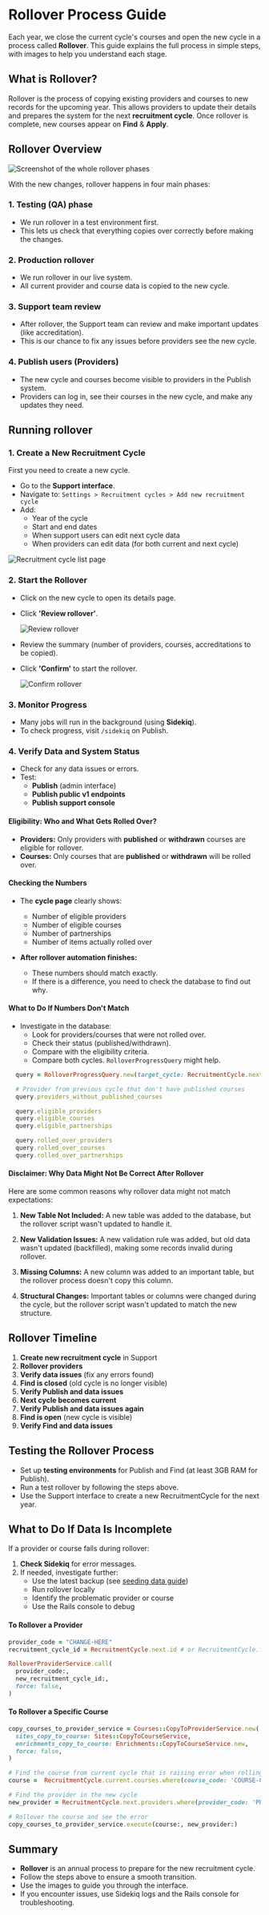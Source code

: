 # Rollover Process Guide

Each year, we close the current cycle's courses and open the new cycle in a process called **Rollover**.
This guide explains the full process in simple steps, with images to help you understand each stage.

## What is Rollover?

Rollover is the process of copying existing providers and courses to new records for the upcoming year.
This allows providers to update their details and prepares the system for the next **recruitment cycle**.
Once rollover is complete, new courses appear on **Find** & **Apply**.

## Rollover Overview

![Screenshot of the whole rollover phases](/guides/images/00-rollover-automation.png)

With the new changes, rollover happens in four main phases:

### 1. **Testing (QA) phase**

- We run rollover in a test environment first.
- This lets us check that everything copies over correctly before making the changes.

### 2. **Production rollover**

- We run rollover in our live system.
- All current provider and course data is copied to the new cycle.

### 3. **Support team review**

- After rollover, the Support team can review and make important updates (like accreditation).
- This is our chance to fix any issues before providers see the new cycle.

### 4. **Publish users (Providers)**

- The new cycle and courses become visible to providers in the Publish system.
- Providers can log in, see their courses in the new cycle, and make any updates they need.

## Running rollover

### 1. Create a New Recruitment Cycle

First you need to create a new cycle.

- Go to the **Support interface**.
- Navigate to:
  `Settings > Recruitment cycles > Add new recruitment cycle`
- Add:
  - Year of the cycle
  - Start and end dates
  - When support users can edit next cycle data
  - When providers can edit data (for both current and next cycle)

![Recruitment cycle list page](/guides/images/1-recruitment-cycle-list.png)

### 2. Start the Rollover

- Click on the new cycle to open its details page.
- Click **'Review rollover'**.

  ![Review rollover](/guides/images/3-review-rollover.png)

- Review the summary (number of providers, courses, accreditations to be copied).
- Click **'Confirm'** to start the rollover.

  ![Confirm rollover](/guides/images/3-confirm-rollover.png)

### 3. Monitor Progress

- Many jobs will run in the background (using **Sidekiq**).
- To check progress, visit `/sidekiq` on Publish.

### 4. Verify Data and System Status

- Check for any data issues or errors.
- Test:
  - **Publish** (admin interface)
  - **Publish public v1 endpoints**
  - **Publish support console**

#### Eligibility: Who and What Gets Rolled Over?

- **Providers:**
  Only providers with **published** or **withdrawn** courses are eligible for rollover.
- **Courses:**
  Only courses that are **published** or **withdrawn** will be rolled over.

#### Checking the Numbers

- The **cycle page** clearly shows:
  - Number of eligible providers
  - Number of eligible courses
  - Number of partnerships
  - Number of items actually rolled over

- **After rollover automation finishes:**
  - These numbers should match exactly.
  - If there is a difference, you need to check the database to find out why.

#### What to Do If Numbers Don't Match

- Investigate in the database:
  - Look for providers/courses that were not rolled over.
  - Check their status (published/withdrawn).
  - Compare with the eligibility criteria.
  - Compare both cycles. `RolloverProgressQuery` might help.

```ruby
  query = RolloverProgressQuery.new(target_cycle: RecruitmentCycle.next)

  # Provider from previous cycle that don't have published courses
  query.providers_without_published_courses

  query.eligible_providers
  query.eligible_courses
  query.eligible_partnerships

  query.rolled_over_providers
  query.rolled_over_courses
  query.rolled_over_partnerships
```

#### Disclaimer: Why Data Might Not Be Correct After Rollover

Here are some common reasons why rollover data might not match expectations:

1. **New Table Not Included:**
   A new table was added to the database, but the rollover script wasn't updated to handle it.

2. **New Validation Issues:**
   A new validation rule was added, but old data wasn't updated (backfilled), making some records invalid during rollover.

3. **Missing Columns:**
   A new column was added to an important table, but the rollover process doesn't copy this column.

4. **Structural Changes:**
   Important tables or columns were changed during the cycle, but the rollover script wasn't updated to match the new structure.

## Rollover Timeline

1. **Create new recruitment cycle** in Support
2. **Rollover providers**
3. **Verify data issues** (fix any errors found)
4. **Find is closed** (old cycle is no longer visible)
5. **Verify Publish and data issues**
6. **Next cycle becomes current**
7. **Verify Publish and data issues again**
8. **Find is open** (new cycle is visible)
9. **Verify Find and data issues**

## Testing the Rollover Process

- Set up **testing environments** for Publish and Find (at least 3GB RAM for Publish).
- Run a test rollover by following the steps above.
- Use the Support interface to create a new RecruitmentCycle for the next year.

## What to Do If Data Is Incomplete

If a provider or course fails during rollover:

1. **Check Sidekiq** for error messages.
2. If needed, investigate further:
    - Use the latest backup (see [seeding data guide](https://github.com/DFE-Digital/publish-teacher-training/blob/main/guides/setup-development.md#seeding-data))
    - Run rollover locally
    - Identify the problematic provider or course
    - Use the Rails console to debug

#### To Rollover a Provider

```ruby
provider_code = "CHANGE-HERE"
recruitment_cycle_id = RecruitmentCycle.next.id # or RecruitmentCycle.find_by(year: 'YEAR').id

RolloverProviderService.call(
  provider_code:,
  new_recruitment_cycle_id:,
  force: false,
)
```

#### To Rollover a Specific Course

```ruby
copy_courses_to_provider_service = Courses::CopyToProviderService.new(
  sites_copy_to_course: Sites::CopyToCourseService,
  enrichments_copy_to_course: Enrichments::CopyToCourseService.new,
  force: false,
)

# Find the course from current cycle that is raising error when rolling over
course =  RecruitmentCycle.current.courses.where(course_code: 'COURSE-CODE')

# Find the provider in the new cycle
new_provider = RecruitmentCycle.next.providers.where(provider_code: 'PROVIDER-CODE')

# Rollover the course and see the error
copy_courses_to_provider_service.execute(course:, new_provider:)
```

## Summary

- **Rollover** is an annual process to prepare for the new recruitment cycle.
- Follow the steps above to ensure a smooth transition.
- Use the images to guide you through the interface.
- If you encounter issues, use Sidekiq logs and the Rails console for troubleshooting.
